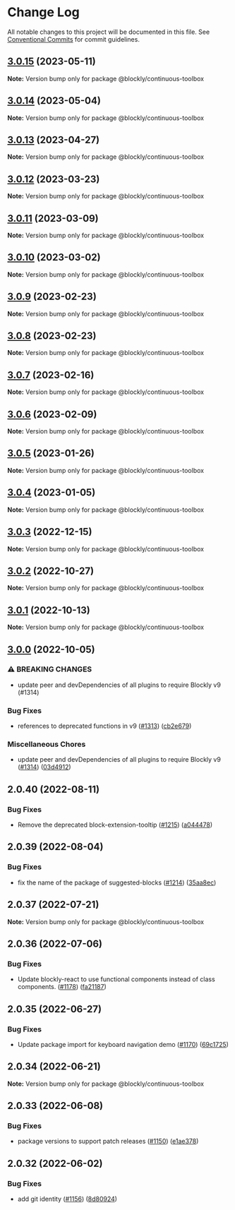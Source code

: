 # Change Log

All notable changes to this project will be documented in this file.
See [Conventional Commits](https://conventionalcommits.org) for commit guidelines.

## [3.0.15](https://github.com/google/blockly-samples/compare/@blockly/continuous-toolbox@3.0.14...@blockly/continuous-toolbox@3.0.15) (2023-05-11)

**Note:** Version bump only for package @blockly/continuous-toolbox





## [3.0.14](https://github.com/google/blockly-samples/compare/@blockly/continuous-toolbox@3.0.13...@blockly/continuous-toolbox@3.0.14) (2023-05-04)

**Note:** Version bump only for package @blockly/continuous-toolbox





## [3.0.13](https://github.com/google/blockly-samples/compare/@blockly/continuous-toolbox@3.0.12...@blockly/continuous-toolbox@3.0.13) (2023-04-27)

**Note:** Version bump only for package @blockly/continuous-toolbox





## [3.0.12](https://github.com/google/blockly-samples/compare/@blockly/continuous-toolbox@3.0.11...@blockly/continuous-toolbox@3.0.12) (2023-03-23)

**Note:** Version bump only for package @blockly/continuous-toolbox





## [3.0.11](https://github.com/google/blockly-samples/compare/@blockly/continuous-toolbox@3.0.10...@blockly/continuous-toolbox@3.0.11) (2023-03-09)

**Note:** Version bump only for package @blockly/continuous-toolbox





## [3.0.10](https://github.com/google/blockly-samples/compare/@blockly/continuous-toolbox@3.0.9...@blockly/continuous-toolbox@3.0.10) (2023-03-02)

**Note:** Version bump only for package @blockly/continuous-toolbox





## [3.0.9](https://github.com/google/blockly-samples/compare/@blockly/continuous-toolbox@3.0.8...@blockly/continuous-toolbox@3.0.9) (2023-02-23)

**Note:** Version bump only for package @blockly/continuous-toolbox





## [3.0.8](https://github.com/google/blockly-samples/compare/@blockly/continuous-toolbox@3.0.7...@blockly/continuous-toolbox@3.0.8) (2023-02-23)

**Note:** Version bump only for package @blockly/continuous-toolbox





## [3.0.7](https://github.com/google/blockly-samples/compare/@blockly/continuous-toolbox@3.0.6...@blockly/continuous-toolbox@3.0.7) (2023-02-16)

**Note:** Version bump only for package @blockly/continuous-toolbox





## [3.0.6](https://github.com/google/blockly-samples/compare/@blockly/continuous-toolbox@3.0.5...@blockly/continuous-toolbox@3.0.6) (2023-02-09)

**Note:** Version bump only for package @blockly/continuous-toolbox





## [3.0.5](https://github.com/google/blockly-samples/compare/@blockly/continuous-toolbox@3.0.4...@blockly/continuous-toolbox@3.0.5) (2023-01-26)

**Note:** Version bump only for package @blockly/continuous-toolbox





## [3.0.4](https://github.com/google/blockly-samples/compare/@blockly/continuous-toolbox@3.0.3...@blockly/continuous-toolbox@3.0.4) (2023-01-05)

**Note:** Version bump only for package @blockly/continuous-toolbox





## [3.0.3](https://github.com/google/blockly-samples/compare/@blockly/continuous-toolbox@3.0.2...@blockly/continuous-toolbox@3.0.3) (2022-12-15)

**Note:** Version bump only for package @blockly/continuous-toolbox





## [3.0.2](https://github.com/google/blockly-samples/compare/@blockly/continuous-toolbox@3.0.1...@blockly/continuous-toolbox@3.0.2) (2022-10-27)

**Note:** Version bump only for package @blockly/continuous-toolbox





## [3.0.1](https://github.com/google/blockly-samples/compare/@blockly/continuous-toolbox@3.0.0...@blockly/continuous-toolbox@3.0.1) (2022-10-13)

**Note:** Version bump only for package @blockly/continuous-toolbox





## [3.0.0](https://github.com/google/blockly-samples/compare/@blockly/continuous-toolbox@2.0.40...@blockly/continuous-toolbox@3.0.0) (2022-10-05)


### ⚠ BREAKING CHANGES

* update peer and devDependencies of all plugins to require Blockly v9 (#1314)

### Bug Fixes

* references to deprecated functions in v9 ([#1313](https://github.com/google/blockly-samples/issues/1313)) ([cb2e679](https://github.com/google/blockly-samples/commit/cb2e67987e0b62a77c26adc660cc6ade1ba67954))


### Miscellaneous Chores

* update peer and devDependencies of all plugins to require Blockly v9 ([#1314](https://github.com/google/blockly-samples/issues/1314)) ([03d4912](https://github.com/google/blockly-samples/commit/03d4912c42c8de0f30493037ccc28dddaea0f266))



## 2.0.40 (2022-08-11)


### Bug Fixes

* Remove the deprecated block-extension-tooltip ([#1215](https://github.com/google/blockly-samples/issues/1215)) ([a044478](https://github.com/google/blockly-samples/commit/a044478c86a73e3065bc866e427f175cbec6fc13))





## 2.0.39 (2022-08-04)


### Bug Fixes

* fix the name of the package of suggested-blocks ([#1214](https://github.com/google/blockly-samples/issues/1214)) ([35aa8ec](https://github.com/google/blockly-samples/commit/35aa8ec73a60a4eb5b1e80cb2fc71dcd83d05e27))





## 2.0.37 (2022-07-21)

**Note:** Version bump only for package @blockly/continuous-toolbox





## 2.0.36 (2022-07-06)


### Bug Fixes

* Update blockly-react to use functional components instead of class components. ([#1178](https://github.com/google/blockly-samples/issues/1178)) ([fa21187](https://github.com/google/blockly-samples/commit/fa21187cdbe4ec3a5c69f185540dd68a98eb69d7))





## 2.0.35 (2022-06-27)


### Bug Fixes

* Update package import for keyboard navigation demo ([#1170](https://github.com/google/blockly-samples/issues/1170)) ([69c1725](https://github.com/google/blockly-samples/commit/69c1725b775279fcc397dc178935208d5f42b08c))





## 2.0.34 (2022-06-21)

**Note:** Version bump only for package @blockly/continuous-toolbox





## 2.0.33 (2022-06-08)


### Bug Fixes

* package versions to support patch releases ([#1150](https://github.com/google/blockly-samples/issues/1150)) ([e1ae378](https://github.com/google/blockly-samples/commit/e1ae378d779531621c3d948566257d069002963f))





## 2.0.32 (2022-06-02)


### Bug Fixes

* add git identity ([#1156](https://github.com/google/blockly-samples/issues/1156)) ([8d80924](https://github.com/google/blockly-samples/commit/8d809243b277375beb2ce75d4e157b5e17f78193))
